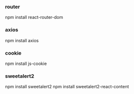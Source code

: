 ### router
npm install react-router-dom

### axios
npm install axios

### cookie
npm install js-cookie

### sweetalert2
npm install sweetalert2
npm install sweetalert2-react-content